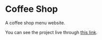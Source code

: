 # Coffee Shop

A coffee shop menu website.

You can see the project live through [this link](https://coffee-shop-website.netlify.app/).
